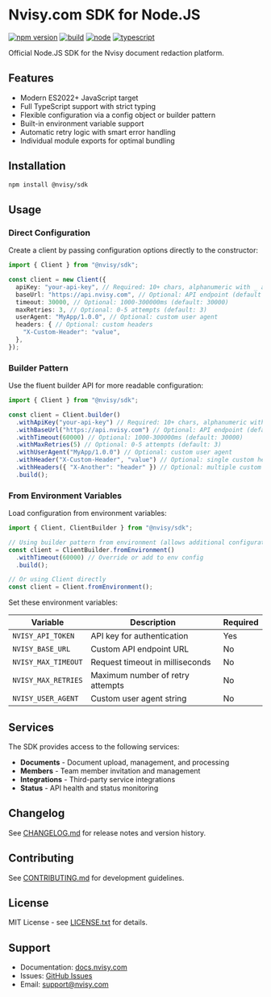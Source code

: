 # Nvisy.com SDK for Node.JS

[![npm version](https://img.shields.io/npm/v/@nvisy/sdk?color=000000&style=flat-square)](https://www.npmjs.com/package/@nvisy/sdk)
[![build](https://img.shields.io/github/actions/workflow/status/nvisycom/sdk/build.yml?branch=main&color=000000&style=flat-square)](https://github.com/nvisycom/sdk/actions/workflows/build.yml)
[![node](https://img.shields.io/badge/Node.JS-20.0+-000000?style=flat-square&logo=node.js&logoColor=white)](https://nodejs.org/)
[![typescript](https://img.shields.io/badge/TypeScript-5.9+-000000?style=flat-square&logo=typescript&logoColor=white)](https://www.typescriptlang.org/)

Official Node.JS SDK for the Nvisy document redaction platform.

## Features

- Modern ES2022+ JavaScript target
- Full TypeScript support with strict typing
- Flexible configuration via a config object or builder pattern
- Built-in environment variable support
- Automatic retry logic with smart error handling
- Individual module exports for optimal bundling

## Installation

```bash
npm install @nvisy/sdk
```

## Usage

### Direct Configuration

Create a client by passing configuration options directly to the constructor:

```typescript
import { Client } from "@nvisy/sdk";

const client = new Client({
  apiKey: "your-api-key", // Required: 10+ chars, alphanumeric with _ and -
  baseUrl: "https://api.nvisy.com", // Optional: API endpoint (default shown)
  timeout: 30000, // Optional: 1000-300000ms (default: 30000)
  maxRetries: 3, // Optional: 0-5 attempts (default: 3)
  userAgent: "MyApp/1.0.0", // Optional: custom user agent
  headers: { // Optional: custom headers
    "X-Custom-Header": "value",
  },
});
```

### Builder Pattern

Use the fluent builder API for more readable configuration:

```typescript
import { Client } from "@nvisy/sdk";

const client = Client.builder()
  .withApiKey("your-api-key") // Required: 10+ chars, alphanumeric with _ and -
  .withBaseUrl("https://api.nvisy.com") // Optional: API endpoint (default shown)
  .withTimeout(60000) // Optional: 1000-300000ms (default: 30000)
  .withMaxRetries(5) // Optional: 0-5 attempts (default: 3)
  .withUserAgent("MyApp/1.0.0") // Optional: custom user agent
  .withHeader("X-Custom-Header", "value") // Optional: single custom header
  .withHeaders({ "X-Another": "header" }) // Optional: multiple custom headers
  .build();
```

### From Environment Variables

Load configuration from environment variables:

```typescript
import { Client, ClientBuilder } from "@nvisy/sdk";

// Using builder pattern from environment (allows additional configuration)
const client = ClientBuilder.fromEnvironment()
  .withTimeout(60000) // Override or add to env config
  .build();

// Or using Client directly
const client = Client.fromEnvironment();
```

Set these environment variables:

| Variable            | Description                      | Required |
| ------------------- | -------------------------------- | -------- |
| `NVISY_API_TOKEN`   | API key for authentication       | Yes      |
| `NVISY_BASE_URL`    | Custom API endpoint URL          | No       |
| `NVISY_MAX_TIMEOUT` | Request timeout in milliseconds  | No       |
| `NVISY_MAX_RETRIES` | Maximum number of retry attempts | No       |
| `NVISY_USER_AGENT`  | Custom user agent string        | No       |

## Services

The SDK provides access to the following services:

- **Documents** - Document upload, management, and processing
- **Members** - Team member invitation and management  
- **Integrations** - Third-party service integrations
- **Status** - API health and status monitoring

## Changelog

See [CHANGELOG.md](CHANGELOG.md) for release notes and version history.

## Contributing

See [CONTRIBUTING.md](CONTRIBUTING.md) for development guidelines.

## License

MIT License - see [LICENSE.txt](LICENSE.txt) for details.

## Support

- Documentation: [docs.nvisy.com](https://docs.nvisy.com)
- Issues: [GitHub Issues](https://github.com/nvisycom/sdk/issues)
- Email: [support@nvisy.com](mailto:support@nvisy.com)
